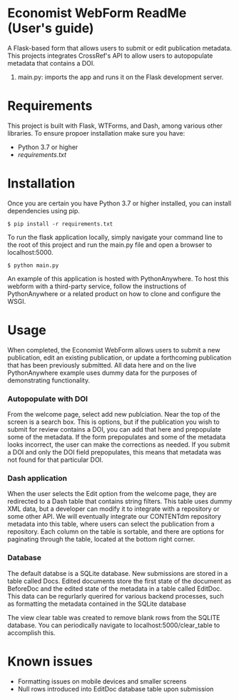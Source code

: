 # Economist WebForm ReadMe (User's guide)
A Flask-based form that allows users to submit or edit publication metadata. This projects integrates CrossRef's API to allow users to autopopulate metadata that contains a DOI.
1) main.py: imports the app and runs it on the Flask development server.

# Requirements
This project is built with Flask, WTForms, and Dash, among various other libraries. To ensure propoer installation make sure you have:
- Python 3.7 or higher
- *requirements.txt*

# Installation 

Once you are certain you have Python 3.7 or higher installed, you can install dependencies using pip.

~~~(.bash)
$ pip install -r requirements.txt
~~~

To run the flask application locally, simply navigate your command line to the root of this project and run the main.py file and open a browser to localhost:5000.

~~~(.bash)
$ python main.py
~~~

An example of this application is hosted with PythonAnywhere.  To host this webform with a third-party service, follow the instructions of PythonAnywhere or a related product on how to clone and configure the WSGI.


# Usage
When completed, the Economist WebForm allows users to submit a new publication, edit an existing publication, or update a forthcoming publication that has been previously submitted. All data here and on the live PythonAnywhere example uses dummy data for the purposes of demonstrating functionality.

### Autopopulate with DOI

From the welcome page, select add new publciation. Near the top of the screen is a search box. This is options, but if the publication you wish to submit for review contains a DOI, you can add that here and prepopulate some of the metadata. If the form prepopulates and some of the metadata looks incorrect, the user can make the corrections as needed. If you submit a DOI and only the DOI field prepopulates, this means that metadata was not found for that particular DOI.

### Dash application

When the user selects the Edit option from the welcome page, they are redirected to a Dash table that contains string filters. This table uses dummy XML data, but a developer can modify it to integrate with a repository or some other API. We will eventually integrate our CONTENTdm repository metadata into this table, where users can select the publication from a repository. Each column on the table is sortable, and there are options for paginating through the table, located at the bottom right corner.

### Database

The default databse is a SQLite database. New submissions are stored in a table called Docs. Edited documents store the first state of the document as BeforeDoc and the edited state of the metadata in a table called EditDoc. This data can be regurlarly querired for various backend processes, such as formatting the metadata contained in the SQLite database

The view clear table was created to remove blank rows from the SQLITE database. You can periodically navigate to localhost:5000/clear_table to accomplish this.


# Known issues

- Formatting issues on mobile devices and smaller screens
- Null rows introduced into EditDoc database table upon submission


